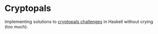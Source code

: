 # Cryptopals

Implementing solutions to [cryptopals challenges](http://cryptopals.com) in Haskell without crying (too much).
